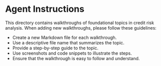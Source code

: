 # Agent Instructions

This directory contains walkthroughs of foundational topics in credit risk analysis. When adding new walkthroughs, please follow these guidelines:

- Create a new Markdown file for each walkthrough.
- Use a descriptive file name that summarizes the topic.
- Provide a step-by-step guide to the topic.
- Use screenshots and code snippets to illustrate the steps.
- Ensure that the walkthrough is easy to follow and understand.
